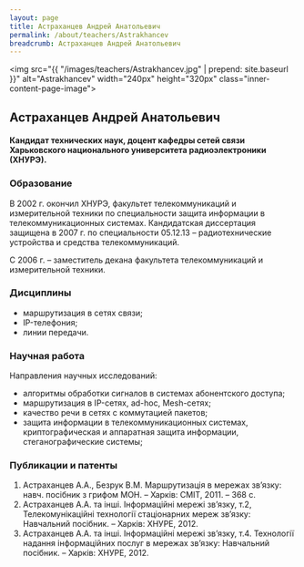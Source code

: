 ```yaml
---
layout: page
title: Астраханцев Андрей Анатольевич
permalink: /about/teachers/Astrakhancev
breadcrumb: Астраханцев Андрей Анатольевич
---
```

<img src="{{ "/images/teachers/Astrakhancev.jpg" | prepend: site.baseurl }}" alt="Astrakhancev" width="240px" height="320px" class="inner-content-page-image"> 

## Астраханцев Андрей Анатольевич

#### Кандидат технических наук, доцент кафедры сетей связи Харьковского национального университета радиоэлектроники (ХНУРЭ). 

### Образование

В 2002 г. окончил ХНУРЭ, факультет телекоммуникаций и измерительной техники по специальности защита информации в телекоммуникационных системах. Кандидатская диссертация защищена в 2007 г. по специальности 05.12.13 – радиотехнические устройства и средства телекоммуникаций.

С 2006 г. – заместитель декана факультета телекоммуникаций и измерительной техники. 

### Дисциплины

- маршрутизация в сетях связи;
- IP-телефония;
- линии передачи.

### Научная работа

Направления научных исследований:

- алгоритмы обработки сигналов в системах абонентского доступа;
- маршрутизация в IP-сетях, ad-hoc, Mesh-сетях;
- качество речи в сетях с коммутацией пакетов;
- защита информации в телекоммуникационных системах, криптографическая и аппаратная защита информации, стеганографические системы;

### Публикации и патенты

1. Астраханцев А.А., Безрук В.М. Маршрутизація в мережах зв’язку: навч. посібник з грифом МОН. – Харків: СМІТ, 2011. – 368 с.
2. Астраханцев А.А. та інші. Інформаційні мережі зв’язку, т.2, Телекомунікаційні технології стаціонарних мереж зв’язку: Навчальний посібник. – Харків: ХНУРЕ, 2012.
3. Астраханцев А.А. та інші. Інформаційні мережі зв’язку, т.4. Технології надання інформаційних послуг в мережах зв’язку: Навчальний посібник. – Харків: ХНУРЕ, 2012.